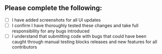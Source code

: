 ## Please complete the following:

- [ ] I have added screenshots for all UI updates
- [ ] I confirm I have thoroughly tested these changes and take full responsibility for any bugs introduced
- [ ] I understand that submitting code with bugs that could have been caught through manual testing blocks releases and new features for all contributors
